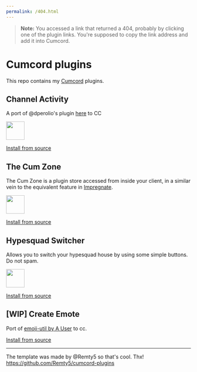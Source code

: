 ```yaml
---
permalink: /404.html
---
```

> **Note:** You accessed a link that returned a 404, probably by clicking one of the plugin links. You're supposed to copy the link address and add it into Cumcord.

# Cumcord plugins

This repo contains my [Cumcord](https://github.com/Cumcord/Cumcord/) plugins.

## Channel Activity
A port of @dperolio's plugin [here](https://github.com/vizality-community/channel-members-activity-icons) to CC

<a target="_blank" href="https://send.cumcord.com/#https://cumcordplugins.github.io/Condom/yellowsink.github.io/cc-plugins/channel-activity"><img height="50" src="https://raw.githubusercontent.com/yellowsink/cc-plugins/master/get%20it%20on%20condom.png" /></a>

<a target="_blank" href="https://send.cumcord.com/#https://yellowsink.github.io/cc-plugins/channel-activity">Install from source</a>

## The Cum Zone
The Cum Zone is a plugin store accessed from inside your client, in a similar vein to the equivalent feature in [Impregnate](https://github.com/Cumcord/Impregnate).

<a target="_blank" href="https://send.cumcord.com/#https://cumcordplugins.github.io/Condom/yellowsink.github.io/cc-plugins/cum-zone"><img height="50" src="https://raw.githubusercontent.com/yellowsink/cc-plugins/master/get%20it%20on%20condom.png" /></a>

<a target="_blank" href="https://send.cumcord.com/#https://yellowsink.github.io/cc-plugins/cum-zone">Install from source</a>

## Hypesquad Switcher
Allows you to switch your hypesquad house by using some simple buttons. Do not spam.

<a target="_blank" href="https://send.cumcord.com/#https://cumcordplugins.github.io/Condom/yellowsink.github.io/cc-plugins/hypesquad-switcher"><img height="50" src="https://raw.githubusercontent.com/yellowsink/cc-plugins/master/get%20it%20on%20condom.png" /></a>

<a target="_blank" href="https://send.cumcord.com/#https://yellowsink.github.io/cc-plugins/hypesquad-switcher">Install from source</a>

## [WIP] Create Emote
Port of [emoji-util by A User](https://github.com/A-User-s-Discord-Plugins/emoji-util) to cc.

<a target="_blank" href="https://send.cumcord.com/#https://yellowsink.github.io/cc-plugins/create-emote">Install from source</a>

---

The template was made by @Remty5 so that's cool. Thx! https://github.com/Remty5/cumcord-plugins
